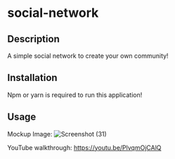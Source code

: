 # social-network

## Description

A simple social network to create your own community!





## Installation

Npm or yarn is required to run this application!

## Usage

Mockup Image: 
![Screenshot (31)](https://user-images.githubusercontent.com/112605303/225462341-a7f18145-5b4b-4960-91df-938458822b41.png)

YouTube walkthrough:
https://youtu.be/PlvqmOjCAlQ

